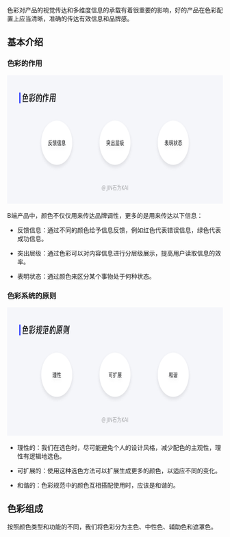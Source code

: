 色彩对产品的视觉传达和多维度信息的承载有着很重要的影响，好的产品在色彩配置上应当清晰，准确的传达有效信息和品牌感。

## 基本介绍

### 色彩的作用

<img src="./img/色彩的作用.jpg" height="300">


B端产品中，颜色不仅仅用来传达品牌调性，更多的是用来传达以下信息：

- 反馈信息：通过不同的颜色给予信息反馈，例如红色代表错误信息，绿色代表成功信息。

- 突出层级：通过色彩可以对内容信息进行分层级展示，提高用户读取信息的效率。

- 表明状态：通过颜色来区分某个事物处于何种状态。

### 色彩系统的原则

<img src="./img/色彩系统的原则.jpg" height="300">

- 理性的：我们在选色时，尽可能避免个人的设计风格，减少配色的主观性，理性有逻辑地选色。

- 可扩展的：使用这种选色方法可以扩展生成更多的颜色，以适应不同的变化。

- 和谐的：色彩规范中的颜色互相搭配使用时，应该是和谐的。


## 色彩组成

按照颜色类型和功能的不同，我们将色彩分为主色、中性色、辅助色和遮罩色。